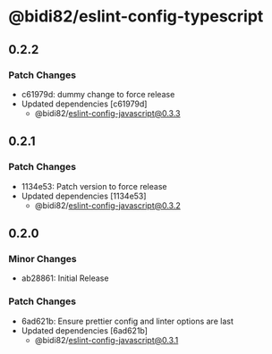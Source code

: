 # @bidi82/eslint-config-typescript

## 0.2.2

### Patch Changes

- c61979d: dummy change to force release
- Updated dependencies [c61979d]
  - @bidi82/eslint-config-javascript@0.3.3

## 0.2.1

### Patch Changes

- 1134e53: Patch version to force release
- Updated dependencies [1134e53]
  - @bidi82/eslint-config-javascript@0.3.2

## 0.2.0

### Minor Changes

- ab28861: Initial Release

### Patch Changes

- 6ad621b: Ensure prettier config and linter options are last
- Updated dependencies [6ad621b]
  - @bidi82/eslint-config-javascript@0.3.1
